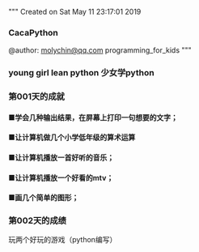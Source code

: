 """
Created on Sat May 11 23:17:01 2019
### CacaPython
@author: molychin@qq.com
programming_for_kids
"""

### young girl lean python 少女学python

### 第001天的成就
#### ■学会几种输出结果，在屏幕上打印一句想要的文字；
#### ■让计算机做几个小学低年级的算术运算
#### ■让计算机播放一首好听的音乐；
#### ■让计算机播放一个好看的mtv；
#### ■画几个简单的图形；

### 第002天的成绩
玩两个好玩的游戏（python编写）
